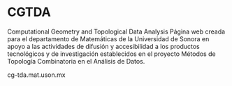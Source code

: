 # CGTDA
Computational Geometry and Topological Data Analysis
Página web creada para el departamento de Matemáticas de la Universidad de Sonora en apoyo a las actividades de difusión y
accesibilidad a los productos tecnológicos y de investigación establecidos en el proyecto Métodos de Topología Combinatoria 
en el Análisis de Datos.

cg-tda.mat.uson.mx
